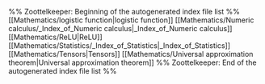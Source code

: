 %% Zoottelkeeper: Beginning of the autogenerated index file list  %%
 [[Mathematics/logistic function|logistic function]]
 [[Mathematics/Numeric calculus/_Index_of_Numeric calculus|_Index_of_Numeric calculus]]
 [[Mathematics/ReLU|ReLU]]
 [[Mathematics/Statistics/_Index_of_Statistics|_Index_of_Statistics]]
 [[Mathematics/Tensors|Tensors]]
 [[Mathematics/Universal approximation theorem|Universal approximation theorem]]
%% Zoottelkeeper: End of the autogenerated index file list  %%
